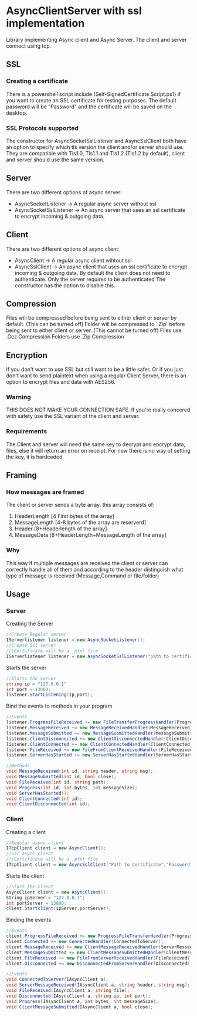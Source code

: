 # AsyncClientServer with ssl implementation
Library implementing Async client and Async Server.
The client and server connect using tcp.

## SSL
### Creating a certificate
There is a powershell script include (Self-SignedCertificate Script.ps1) if you want to create an SSL certificate for testing purposes.
The default password will be "Password" and the certificate will be saved on the desktop.
### SSL Protocols supported
The constructor for AsyncSocketSslListener and AsyncSslClient both have an option to specify which tls version the client and/or server should use. They are compatible with Tls1.0, Tls1.1 and Tls1.2 (Tls1.2 by default), client and server should use the same version.

## Server
There are two different options of async server:
 - AsyncSocketListener    -> A regular async server without ssl
 - AsyncSocketSslListener -> An async server that uses an ssl certificate to encrypt incoming & outgoing data.
 
## Client
There are two different options of async client:
 - AsyncClient            -> A regular async client wihtout ssl
 - AsyncSslClient         -> An async client that uses an ssl certificate to encrypt incoming & outgoing data.
                             By default the client does not need to authenticate. Only the server requires to be authenticated
                             The constructor has the option to disable this.
                             
## Compression
Files will be compressed before being sent to either client or server by default. (This can be turned off)
Folder will be compressed to '.Zip' before being sent to either client or server. (This cannot be turned off)
Files   use .Gcz Compression
Folders use .Zip Compression

## Encryption
If you don't want to use SSL but still want to be a little safer. Or if you just don't want to send plaintext when using a regular Client Server, there is an option to encrypt files and data with AES256.
### Warning
THIS DOES NOT MAKE YOUR CONNECTION SAFE.
If you're really concered with safety use the SSL variant of the client and server.
### Requirements
The Client and server will need the same key to decrypt and encrypt data, files, else it will return an error on receipt.
For now there is no way of setting the key, it is hardcoded.


## Framing
### How messages are framed
The client or server sends a byte array, this array consists of:
1. HeaderLength    [4 First bytes of the array]
2. MessageLength   [4-8 bytes of the array are reserverd]
3. Header          [8+Headerlength of the array]
4. MessageData     [8+HeaderLength+MessageLength of the array]
### Why
This way if multiple messages are received the client or server can correctly handle all of them and according to the header distinguish what type of message is received (Message,Command or file/folder) 

## Usage
### Server

Creating the Server
```C#
//Create Regular server
IServerlistener listener = new AsyncSocketListener();
//Create Ssl server
//(Certificate will be a .pfx) file
IServerlistener listener = new AsyncSocketSslListener("path to certificate","password");
```

Starts the server
```C#
//Starts the server
string ip = "127.0.0.1"
int port = 13000;
listener.StartListening(ip,port);
```

Bind the events to methods in your program
```C#
//Events
listener.ProgressFileReceived += new FileTransferProgressHandler(Progress);
listener.MessageReceived += new MessageReceivedHandler(MessageReceived);
listener.MessageSubmitted += new MessageSubmittedHandler(MessageSubmitted);
listener.ClientDisconnected += new ClientDisconnectedHandler(ClientDisconnected);
listener.ClientConnected += new ClientConnectedHandler(ClientConnected);
listener.FileReceived += new FileFromClientReceivedHandler(FileReceived);
listener.ServerHasStarted += new ServerHasStartedHandler(ServerHasStarted);
```
```C#
//Methods
void MessageReceived(int id, string header, string msg);
void MessageSubmitted(int id, bool close);
void FileReceived(int id, string path);
void Progress(int id, int bytes, int messageSize);
void ServerHasStarted();
void ClientConnected(int id);
void ClientDisconnected(int id);
```

### Client

Creating a client
```C#
//Regular async client
ITcpClient client = new AsyncClient();
//Ssl async client
//(Certificate will be a .pfx) file
ITcpClient client = new AsyncSslClient("Path to Certificate","Password");
```

Starts the client
```C#
//Start the client
AsyncClient client = new AsyncClient();
String ipServer = "127.0.0.1";
int portServer = 13000;
client.Startclient(ipServer,portServer);
```

Binding the events
```C#
//Events
client.ProgressFileReceived += new ProgressFileTransferHandler(Progress);
client.Connected += new ConnectedHandler(ConnectedToServer);
client.MessageReceived += new ClientMessageReceivedHandler(ServerMessageReceived);
client.MessageSubmitted += new ClientMessageSubmittedHandler(ClientMessageSubmitted);
client.FileReceived += new FileFromServerReceivedHandler(FileReceived);
client.Disconnected += new DisconnectedFromServerHandler(Disconnected);
```

```C#
//Events
void ConnectedToServer(IAsyncClient a);
void ServerMessageReceived(IAsyncClient a, string header, string msg);
void FileReceived(IAsyncClient a, string file);
void Disconnected(IAsyncClient a, string ip, int port);
void Progress(IAsyncClient a, int bytes, int messageSize);
void ClientMessageSubmitted(IAsyncClient a, bool close);
```
